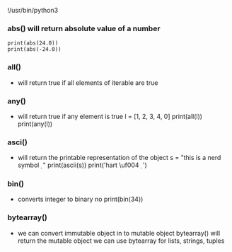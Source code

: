 !/usr/bin/python3
 ### abs() will return absolute value of a number
    print(abs(24.0))
    print(abs(-24.0))
 ### all() 
 - will return true if all elements of iterable are true
 ### any() 
 - will return true if any element is true
    l = [1, 2, 3, 4, 0]
    print(all(l))
    print(any(l))
 ### asci() 
 - will return the printable representation of the object
    s = "this is a nerd symbol "
    print(ascii(s))
    print('hart \uf004  ')
 ### bin() 
 - converts integer to binary no
    print(bin(34))
 ### bytearray() 
 - we can convert immutable object in to mutable object bytearray()
 will return the mutable object we can use bytearray for lists, strings,
 tuples
    
